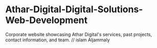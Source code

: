 # Athar-Digital-Digital-Solutions-Web-Development
Corporate website showcasing Athar Digital's services, past projects, contact information, and team.
// islam Aljammaly
